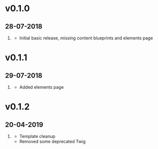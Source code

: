 # v0.1.0
##  28-07-2018

1. [](#new)
    * Initial basic release, missing content blueprints and elements page

# v0.1.1
##  29-07-2018

1. [](#new)
    * Added elements page

# v0.1.2
##  20-04-2019

1. [](#improved)
    * Template cleanup
    * Removed some deprecated Twig

